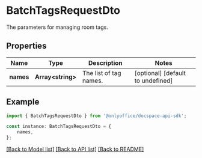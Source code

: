 # BatchTagsRequestDto

The parameters for managing room tags.

## Properties

Name | Type | Description | Notes
------------ | ------------- | ------------- | -------------
**names** | **Array&lt;string&gt;** | The list of tag names. | [optional] [default to undefined]

## Example

```typescript
import { BatchTagsRequestDto } from '@onlyoffice/docspace-api-sdk';

const instance: BatchTagsRequestDto = {
    names,
};
```

[[Back to Model list]](../README.md#documentation-for-models) [[Back to API list]](../README.md#documentation-for-api-endpoints) [[Back to README]](../README.md)
